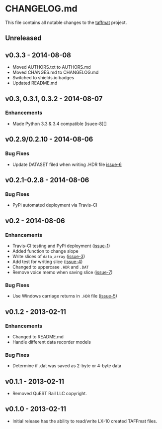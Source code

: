# CHANGELOG.md

This file contains all notable changes to the [taffmat][] project.

## Unreleased

## v0.3.3 - 2014-08-08

- Moved AUTHORS.txt to AUTHORS.md
- Moved CHANGES.md to CHANGELOG.md
- Switched to shields.io badges
- Updated README.md

## v0.3, 0.3.1, 0.3.2 - 2014-08-07

### Enhancements
- Made Python 3.3 & 3.4 compatible [isuee-8][]


## v0.2.9/0.2.10 - 2014-08-06

### Bug Fixes
- Update DATASET filed when writing .HDR file [issue-6][]


## v0.2.1-0.2.8 - 2014-08-06

### Bug Fixes
- PyPi automated deployment via Travis-CI


## v0.2 - 2014-08-06

### Enhancements
- Travis-CI testing and PyPi deployment ([issue-1][])
- Added function to change slope
- Write slices of `data_array` ([issue-3][])
- Add test for writing slice ([issue-4][])
- Changed to uppercase `.HDR` and `.DAT`
- Remove voice memo when saving slice ([issue-7][])

### Bug Fixes
- Use Windows carriage returns in `.HDR` file ([issue-5][])


## v0.1.2 - 2013-02-11

### Enhancements
- Changed to README.md
- Handle different data recorder models

### Bug Fixes
- Determine if .dat was saved as 2-byte or 4-byte data


## v0.1.1 - 2013-02-11

- Removed QuEST Rail LLC copyright.

## v0.1.0 - 2013-02-11

- Initial release has the ability to read/write LX-10 created TAFFmat
  files.

[issue-1]: https://github.com/questrail/taffmat/issues/1
[issue-3]: https://github.com/questrail/taffmat/issues/3
[issue-4]: https://github.com/questrail/taffmat/issues/4
[issue-5]: https://github.com/questrail/taffmat/issues/5
[issue-6]: https://github.com/questrail/taffmat/issues/6
[issue-7]: https://github.com/questrail/taffmat/issues/7
[issue-8]: https://github.com/questrail/taffmat/issues/8
[taffmat]: https://github.com/questrail/taffmat
